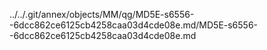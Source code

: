 ../../.git/annex/objects/MM/qg/MD5E-s6556--6dcc862ce6125cb4258caa03d4cde08e.md/MD5E-s6556--6dcc862ce6125cb4258caa03d4cde08e.md